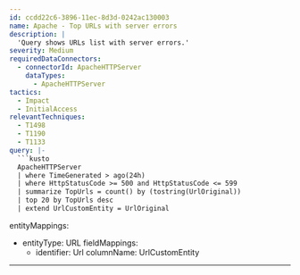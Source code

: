 ```yaml
---
id: ccdd22c6-3896-11ec-8d3d-0242ac130003
name: Apache - Top URLs with server errors
description: |
  'Query shows URLs list with server errors.'
severity: Medium
requiredDataConnectors:
  - connectorId: ApacheHTTPServer
    dataTypes:
      - ApacheHTTPServer
tactics:
  - Impact
  - InitialAccess
relevantTechniques:
  - T1498
  - T1190
  - T1133
query: |-
  ```kusto
  ApacheHTTPServer
  | where TimeGenerated > ago(24h)
  | where HttpStatusCode >= 500 and HttpStatusCode <= 599
  | summarize TopUrls = count() by (tostring(UrlOriginal))
  | top 20 by TopUrls desc
  | extend UrlCustomEntity = UrlOriginal
  ```
entityMappings:
  - entityType: URL
    fieldMappings:
      - identifier: Url
        columnName: UrlCustomEntity
---
```


